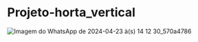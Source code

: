 # Projeto-horta_vertical



![Imagem do WhatsApp de 2024-04-23 à(s) 14 12 30_570a4786](https://github.com/Lucas-Cappra/Projeto-horta_vertical/assets/108031562/145f77d9-9e00-4ce1-82dc-2591a6fccd3c)
